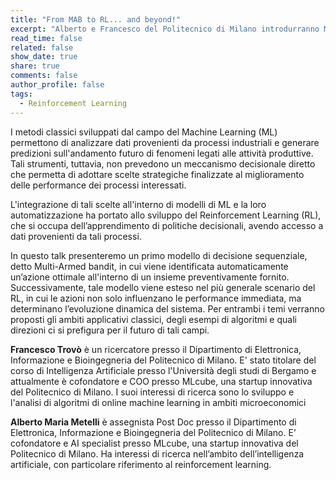 ```yaml
---
title: "From MAB to RL... and beyond!"
excerpt: "Alberto e Francesco del Politecnico di Milano introdurranno Multi-Armed bandits e Reinforcement Learning"
read_time: false
related: false
show_date: true
share: true
comments: false
author_profile: false
tags:
  - Reinforcement Learning
---
```


I metodi classici sviluppati dal campo del Machine Learning (ML) permettono di analizzare dati provenienti da processi industriali e generare predizioni sull'andamento futuro di fenomeni legati alle attività produttive. Tali strumenti, tuttavia, non prevedono un meccanismo decisionale diretto che permetta di adottare scelte strategiche finalizzate al miglioramento delle performance dei processi interessati.

L'integrazione di tali scelte all'interno di modelli di ML e la loro automatizzazione ha portato allo sviluppo del Reinforcement Learning (RL), che si occupa dell’apprendimento di politiche decisionali, avendo accesso a dati provenienti da tali processi.

In questo talk presenteremo un primo modello di decisione sequenziale, detto Multi-Armed bandit, in cui viene identificata automaticamente un’azione ottimale all'interno di un insieme preventivamente fornito. Successivamente, tale modello viene esteso nel più generale scenario del RL, in cui le azioni non solo influenzano le performance immediata, ma determinano l’evoluzione dinamica del sistema. Per entrambi i temi verranno proposti gli ambiti applicativi classici, degli esempi di algoritmi e quali direzioni ci si prefigura per il futuro di tali campi.


**Francesco Trovò** è un ricercatore presso il Dipartimento di Elettronica, Informazione e Bioingegneria del Politecnico di Milano. E' stato titolare del corso di Intelligenza Artificiale presso l'Università degli studi di Bergamo e attualmente è cofondatore e COO presso MLcube, una startup innovativa del Politecnico di Milano. I suoi interessi di ricerca sono lo sviluppo e l'analisi di algoritmi di online machine learning in ambiti microeconomici



**Alberto Maria Metelli** è assegnista Post Doc presso il Dipartimento di Elettronica, Informazione e Bioingegneria del Politecnico di Milano. E’ cofondatore e AI specialist presso MLcube, una startup innovativa del Politecnico di Milano. Ha interessi di ricerca nell’ambito dell’intelligenza artificiale, con particolare riferimento al reinforcement learning.


<!-- [➕ Iscriviti all'evento](#link){: .btn .btn--primary .btn--large} -->
